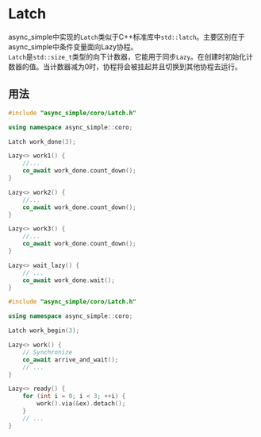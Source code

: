 # Latch

async_simple中实现的`Latch`类似于C++标准库中`std::latch`。主要区别在于async_simple中条件变量面向Lazy协程。  
`Latch`是`std::size_t`类型的向下计数器，它能用于同步`Lazy`。在创建时初始化计数器的值。当计数器减为0时，协程将会被挂起并且切换到其他协程去运行。

## 用法
```c++
#include "async_simple/coro/Latch.h"

using namespace async_simple::coro;

Latch work_done(3);

Lazy<> work1() {
    //...
    co_await work_done.count_down();
}

Lazy<> work2() {
    //...
    co_await work_done.count_down();
}

Lazy<> work3() {
    //...
    co_await work_done.count_down();
}

Lazy<> wait_lazy() {
    // ...
    co_await work_done.wait();
}

```

```c++
#include "async_simple/coro/Latch.h"

using namespace async_simple::coro;

Latch work_begin(3);

Lazy<> work() {
    // Synchronize
    co_await arrive_and_wait();
    // ...
}

Lazy<> ready() {
    for (int i = 0; i < 3; ++i) {
        work().via(&ex).detach();
    }
    // ...
}
```